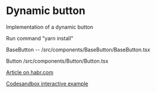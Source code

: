# Dynamic button
Implementation of a dynamic button

Run command "yarn install"

BaseButton -- /src/components/BaseButton/BaseButton.tsx

Button /src/components/Button/Button.tsx

[Article on habr.com](https://habr.com/ru/articles/721862/)

[Codesandbox interactive example](https://codesandbox.io/s/eager-parm-f76hhy?file=/src/App.tsx)
